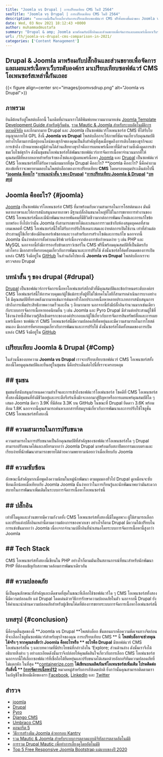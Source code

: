 ```yaml
---
title: "Joomla vs Drupal | การเปรียบเทียบ CMS ในปี 2564" 
seoTitle: "Joomla vs Drupal | การเปรียบเทียบ CMS ในปี 2564" 
description: "บทความนี้เป็นเรื่องเกี่ยวกับการเปรียบเทียบซอฟต์แวร์ CMS ฟรีทั้งสองชั้นนำของ Joomla vs Drupal ซอฟต์แวร์ทั้งสองเป็นโฮสต์ตัวเองและมาพร้อมกับปลั๊กอินที่หลากหลาย" 
date: Wed, 03 Nov 2021 18:12:43 +0000
author: muhammadmustafa
summary: "Drupal & amp; Joomla มาพร้อมกับปลั๊กอินและส่วนขยายเพื่อจัดการและเผยแพร่เนื้อหาเว็บระดับองค์กร มาเปรียบเทียบซอฟต์แวร์ CMS โอเพนซอร์สเหล่านี้กันเถอะ" 
url: /th/joomla-vs-drupal-cms-comparison-in-2021/
categories: ['Content Management']
---
```


## Drupal & Joomla มาพร้อมกับปลั๊กอินและส่วนขยายเพื่อจัดการและเผยแพร่เนื้อหาเว็บระดับองค์กร มาเปรียบเทียบซอฟต์แวร์ CMS โอเพนซอร์สเหล่านี้กันเถอะ

{{< figure align=center src="images/joomvsdrup.png" alt="Joomla vs Drupal">}}


## **ภาพรวม** 
ยินดีต้อนรับสู่โพสต์บล็อกนี้ ในอดีตที่ผ่านมาเราได้ตีพิมพ์บทความมากมายเช่น [Joomla Template Development Guide สำหรับผู้เริ่มต้น][1], [รวม Mautic & Joomla สำหรับระบบอัตโนมัติการตลาดดิจิทัล][2] และอีกมากมาย Drupal และ Joomla เป็นซอฟต์แวร์โอเพนซอร์ส CMS ที่ได้รับใบอนุญาตภายใต้ GPL สิ่งนี้ **Joomla vs Drupal**  โพสต์บล็อกจะให้ภาพที่ชัดเจนเกี่ยวกับคุณสมบัติ อย่างไรก็ตามการมีอยู่ออนไลน์ของธุรกิจของคุณเป็นสิ่งสำคัญที่สุดเมื่อพูดถึงการเติบโตของธุรกิจและการเข้าถึง เป้าหมายของผู้มีส่วนได้ส่วนเสียทางธุรกิจคือการเผยแพร่เนื้อหาที่มีส่วนร่วมซึ่งดึงดูดการเข้าชมเว็บไซต์ธุรกิจ
ดังนั้นชุมชนโอเพ่นซอร์สได้พัฒนาซอฟต์แวร์การจัดการเนื้อหาจำนวนมากที่ให้คุณสมบัติที่หลากหลายสำหรับเจ้าของไซต์และผู้เผยแพร่เนื้อหา [Joomla][3] และ [Drupal][4] เป็นซอฟต์แวร์ CMS โอเพนซอร์สที่ได้รับความนิยมมากที่สุด Drupal คืออะไร? **joomla คืออะไร? นี่คือคำถามสองข้อที่เราจะพยายามตอบในโพสต์บล็อกของการเปรียบเทียบ  **CMS**   โดยครอบคลุมประเด็นต่อไปนี้
  ***[joomla คืออะไร][5]** 
  ***[การแนะนำสั้น ๆ ของ Drupal][6]** 
  ***[การเปรียบเทียบ Joomla & Drupal][7]** 
  ***[บทสรุป][8]** 

## Joomla คืออะไร?   {#joomla}
[Joomla][3] เป็นซอฟต์แวร์โอเพนซอร์ส CMS ที่มาพร้อมกับความสามารถในการโฮสต์ตนเอง มันมีหลายภาษาและให้การสนับสนุนหลายภาษา มีฐานปลั๊กอินขนาดใหญ่ที่ใช้ในการขยายการทำงานของ CMS โอเพนซอร์สนี้และมีนักพัฒนาหลายพันคนที่มีชีวิตชีวามากต่อการพัฒนาใหม่และการแก้ไขข้อบกพร่อง ยิ่งไปกว่านั้น Joomla ยังสามารถขยายได้และเสนอการรวมเข้ากับห้องสมุดบุคคลที่สาม เทมเพลตที่ CMS โอเพ่นซอร์สนี้ให้ได้รับการปรับให้เหมาะสมและง่ายต่อการเปิดใช้งาน เท่าที่ส่วนต่อประสานผู้ใช้เกี่ยวข้องมีอินเทอร์เฟซลากและวางสำหรับการสร้างไซต์และการแก้ไข
นอกจากนี้ Joomla นั้นง่ายต่อการตั้งค่าบนเซิร์ฟเวอร์เนื่องจากต้องการข้อกำหนดง่าย ๆ เช่น PHP และ MySQL นอกจากนี้ยังมีการรองรับข้ามเบราว์เซอร์ใน CMS ฟรีนี้พร้อมคุณสมบัติที่เป็นมิตรกับเค้าโครง มีเอกสารที่ครอบคลุมเกี่ยวกับการพัฒนาและการปรับใช้ ดังนั้นซอร์สโค้ดทั้งหมดของการเปิดแหล่ง CMS จึงมีอยู่ใน [GitHub][9] ในส่วนถัดไปของนี้ **Joomla vs Drupal**  โพสต์บล็อกเราจะตรวจสอบ Drupal

## บทนำสั้น ๆ ของ drupal   {#drupal}
[Drupal][4] เป็นซอฟต์แวร์การจัดการเนื้อหาโอเพ่นซอร์สอีกตัวที่มีคุณสมบัติและข้อกำหนดระดับองค์กร CMS โอเพ่นซอร์สนี้ให้การควบคุมแก่ผู้ใช้แม้กระทั่งผู้ที่ไม่ใช่เทคโนโลยีก็สามารถดำเนินการบางอย่างได้ มีคุณสมบัติที่ทรงพลังมากมายเช่นการค้นหาทั่วโลกประเภทเนื้อหาหลายประเภทการสนับสนุนการเข้าถึงการเพิ่มประสิทธิภาพความเร็วและอื่น ๆ อีกมากมาย นอกจากนี้ยังมีปลั๊กอินจำนวนมากเช่นเดียวกับระบบการจัดการเนื้อหายอดนิยมอื่น ๆ เช่น Joomla และ Pyro Drupal มีส่วนต่อประสานผู้ใช้ที่ใช้งานง่ายซึ่งให้ความรู้สึกเชิงตรรกะขององค์ประกอบแก่ผู้ใช้เกี่ยวกับการจัดการสินทรัพย์สื่อและการเผยแพร่เนื้อหา
ซอฟต์แวร์ CMS โอเพนซอร์สนี้มีความปลอดภัยยืดหยุ่นและมีความสามารถในการโฮสต์ตนเอง มีเอกสารที่ครอบคลุมเกี่ยวกับการพัฒนาและการปรับใช้ ดังนั้นซอร์สโค้ดทั้งหมดของการเปิดแหล่ง CMS จึงมีอยู่ใน [GitHub][10]

## เปรียบเทียบ Joomla & Drupal   {#Comp}
ในส่วนนี้ของบทความ **Joomla vs Drupal**  เราจะเปรียบเทียบซอฟต์แวร์ CMS โอเพนซอร์สทั้งสองนี้โดยดูคุณสมบัติและยืนอยู่ในชุมชน นี่คือประเด็นต่อไปนี้ที่เราจะครอบคลุม

## ## ชุมชน
ชุมชนที่สนับสนุนกำหนดความสำเร็จและการเข้าถึงซอฟต์แวร์โอเพ่นซอร์ส โชคดีที่ CMS โอเพนซอร์สทั้งสองนี้มีชุมชนที่ยังมีชีวิตอยู่และกระตือรือร้นซึ่งมักจะออกมาสู่ปัญหาหรือการเผยแพร่คุณสมบัติใด ๆ เสมอ Joomla มีดาว 3.9K ที่มีส้อม 3.3K บน GitHub ในขณะที่ Drupal ยึดดาว 3.6K พร้อมส้อม 1.8K นอกจากนี้คุณสามารถค้นหาเอกสารที่สมบูรณ์เกี่ยวกับการพัฒนาและการปรับใช้โซลูชั่น CMS โอเพนซอร์สทั้งสองนี้

## ## ความสามารถในการปรับขนาด
ความสามารถในการปรับขนาดเป็นอีกคุณสมบัติที่สำคัญของซอฟต์แวร์โอเพนซอร์สใด ๆ Drupal สามารถปรับขนาดได้และเสถียรมากกว่า Joomla Drupal มาพร้อมกับสถาปัตยกรรมแบบตรงและเรียบง่ายที่นักพัฒนาสามารถขยายได้ด้วยความพยายามน้อยกว่าเมื่อเทียบกับ Joomla

## ## ความซับซ้อน
ลักษณะนี้สำคัญมากเมื่อพูดถึงความนิยมในหมู่นักพัฒนา ตามมุมมองทั่วไป Drupal ดูเหมือนจะซับซ้อนเล็กน้อยเมื่อเทียบกับ Joomla Joomla นั้นง่ายกว่าในการเรียนรู้และนักพัฒนาพบว่ามันสะดวกสบายในการพัฒนาเพิ่มเติมในระบบการจัดการเนื้อหาโอเพนซอร์ซนี้

## ## ปลั๊กอิน
เท่าที่โมดูลและส่วนขยายมีความกังวลทั้ง CMS โอเพนซอร์สทั้งสองนี้มีโมดูลพวง ผู้ใช้สามารถเลือกและปรับแต่งปลั๊กอินเหล่านี้ตามความต้องการของพวกเขา อย่างไรก็ตาม Drupal มีความได้เปรียบในการแข่งขันมากกว่า Joomla เนื่องจากจำนวนปลั๊กอินที่นำเสนอโดยระบบการจัดการเนื้อหานี้สูงกว่า Joomla

## ## Tech Stack
CMS โอเพนซอร์สทั้งสองนี้เขียนใน PHP อย่างไรก็ตามมันเป็นสถานการณ์ที่ชนะสำหรับนักพัฒนา PHP ที่ต้องเผชิญกับสภาพแวดล้อมการพัฒนาเดียวกัน

## ## ความปลอดภัย
นี่เป็นคุณลักษณะที่สำคัญและเด็ดขาดที่สุดในขณะที่เลือกใช้ซอฟต์แวร์ใด ๆ CMS โอเพนซอร์สทั้งสองนี้มีความปลอดภัย แต่ Drupal โดดเด่นด้วยวิธีการรักษาความปลอดภัยในตัว นอกจากนี้ Drupal ยังให้คำแนะนำด้านความปลอดภัยสำหรับผู้เขียนโค้ดที่ต้องการขยายระบบการจัดการเนื้อหาโอเพ่นซอร์สนี้

## บทสรุป   {#conclusion}
นี่คือจุดสิ้นสุดของนี้ **Joomla vs Drupal  **โพสต์บล็อก ขั้นตอนแรกคือความชัดเจนทางจิตก่อนที่จะเลือกโซลูชันซอฟต์แวร์สำหรับธุรกิจของคุณ การเปรียบเทียบ CMS **  นี้  **โพสต์บล็อกจะช่วยคุณได้จริง ๆ หากคุณสงสัยว่า Joomla คืออะไรหรือ **  อะไรคือ Drupal**  มีซอฟต์แวร์ CMS โอเพ่นซอร์สอื่น ๆ และบทความที่มีประโยชน์ที่กล่าวถึงใน ‘Explore; ส่วนด้านล่าง ดังนั้นเราจึงได้อธิบายสิ่งต่าง ๆ อย่างละเอียดดังนั้นเราจึงปล่อยให้คุณตัดสินใจเกี่ยวกับการเลือก CMS โอเพ่นซอร์ส นอกจากนี้ให้เลือกซอฟต์แวร์ที่เชื่อถือได้ยืดหยุ่นและปรับขนาดได้เสมอด้วยอัลกอริทึมความปลอดภัยที่ไม่แตกหัก
ในที่สุด **[containerize.com][11]  **ได้เขียนบนผลิตภัณฑ์โอเพนซอร์สเพิ่มเติม โปรดติดต่อกับสิ่งนี้ **  [[การจัดการเนื้อหา][12]][12]**  หมวดหมู่สำหรับการอัปเดตปกติ ยิ่งกว่านั้นคุณสามารถติดตามเราในบัญชีโซเชียลมีเดียของเรา [Facebook][13], [LinkedIn][14] และ [Twitter][15]

## สำรวจ
  * [joomla][3]
  * [Drupal][4]
  * [Pyro][16]
  * [Django CMS][17]
  * [Umbraco CMS][18]
  * [คอนกรีต 5][19]
  * [วิธีการสร้างธีม Joomla ด้วยกรอบ Kantry][20]
  * [รวม Mautic & Joomla สำหรับระบบการตลาดแบบดิจิทัลการตลาดอัตโนมัติ][2]
  * [การรวม Drupal Mautic เพื่อทำการเลี้ยงดูโดยอัตโนมัติ][21]
  * [Top 5 Free Responsive Joomla Bootstrap แม่แบบของปี 2020][22]

  
[1]: https://blog.containerize.com/content-management/responsive-joomla-templates-tutorial/
[2]: https://blog.containerize.com/content-management/integrate-mautic-with-joomla-for-marketing-automation/
[3]: https://products.containerize.com/content-management/joomla
[4]: https://products.containerize.com/content-management/drupal
[5]: #joomla
[6]: #drupal
[7]: #comp
[8]: #Conclusion
[9]: https://github.com/joomla/joomla-cms
[10]: https://github.com/drupal/drupal
[11]: https://www.containerize.com/
[12]: https://products.containerize.com/content-management/
[13]: https://web.facebook.com/containerize
[14]: https://www.linkedin.com/company/containerize/
[15]: https://twitter.com/containerize_co
[16]: https://products.containerize.com/content-management/pyro
[17]: https://products.containerize.com/content-management/django
[18]: https://products.containerize.com/content-management/umbraco
[19]: https://products.containerize.com/content-management/concrete5
[20]: https://blog.containerize.com/content-management/how-to-create-joomla-theme-joomla-gantry-framework/
[21]: https://blog.containerize.com/content-management/drupal-tutorial-automate-lead-growth-with-drupal-mautic/
[22]: https://blog.containerize.com/content-management/top-5-best-free-responsive-joomla-templates-of-2020/
